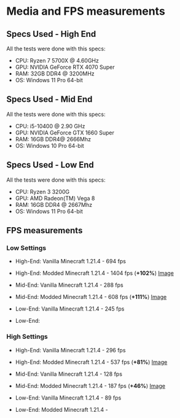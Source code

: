 # Media and FPS measurements

## Specs Used - High End

All the tests were done with this specs:

- CPU: Ryzen 7 5700X @ 4.60GHz
- GPU: NVIDIA GeForce RTX 4070 Super
- RAM: 32GB DDR4 @ 3200MHz
- OS: Windows 11 Pro 64-bit

## Specs Used - Mid End

All the tests were done with this specs:

- CPU: i5-10400 @ 2.90 GHz
- GPU: NVIDIA GeForce GTX 1660 Super
- RAM: 16GB DDR4@ 2666Mhz
- OS: Windows 10 Pro 64-bit

## Specs Used - Low End

All the tests were done with this specs:

- CPU: Ryzen 3 3200G
- GPU: AMD Radeon(TM) Vega 8
- RAM: 16GB DDR4 @ 2667Mhz
- OS: Windows 11 Pro 64-bit

## FPS measurements

### Low Settings

- High-End: Vanilla Minecraft 1.21.4 - 694 fps 
- High-End: Modded Minecraft 1.21.4 - 1404 fps (**+102%**)
[Image](./Low_HighEnd.jpg)

- Mid-End: Vanilla Minecraft 1.21.4 - 288 fps 
- Mid-End: Modded Minecraft 1.21.4 - 608 fps (**+111%**)
[Image](./Low_MidEnd.png)

- Low-End: Vanilla Minecraft 1.21.4 - 245 fps
- Low-End:

### High Settings

- High-End: Vanilla Minecraft 1.21.4 - 296 fps
- High-End: Modded Minecraft 1.21.4 - 537 fps (**+81%**)
  [Image](./High_HighEnd.jpg)

- Mid-End: Vanilla Minecraft 1.21.4 - 128 fps
- Mid-End: Modded Minecraft 1.21.4 - 187 fps (**+46%**)
  [Image](./High_MidEnd.png)

- Low-End: Vanilla Minecraft 1.21.4 - 89 fps
- Low-End: Modded Minecraft 1.21.4 -



